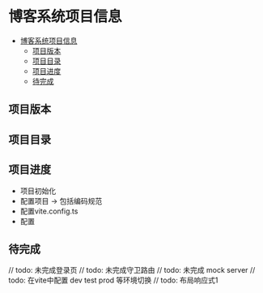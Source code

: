 # 博客系统项目信息

<!-- @import "[TOC]" {cmd="toc" depthFrom=1 depthTo=6 orderedList=false} -->

<!-- code_chunk_output -->

- [博客系统项目信息](#博客系统项目信息)
  - [项目版本](#项目版本)
  - [项目目录](#项目目录)
  - [项目进度](#项目进度)
  - [待完成](#待完成)

<!-- /code_chunk_output -->

## 项目版本


## 项目目录



## 项目进度

* 项目初始化
* 配置项目 -> 包括编码规范
* 配置vite.config.ts
* 配置


## 待完成

// todo: 未完成登录页
// todo: 未完成守卫路由
// todo: 未完成 mock server
// todo: 在vite中配置 dev test prod 等环境切换
// todo: 布局响应式1